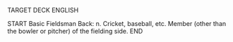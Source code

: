 TARGET DECK
ENGLISH

START
Basic
Fieldsman
Back: n. Cricket, baseball, etc. Member (other than the bowler or pitcher) of the fielding side.
END
